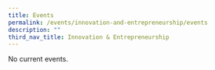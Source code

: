 ```yaml
---
title: Events
permalink: /events/innovation-and-entrepreneurship/events
description: ""
third_nav_title: Innovation & Entrepreneurship
---
```

No current events.